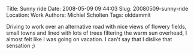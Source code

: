 Title: Sunny ride
Date: 2008-05-09 09:44:03
Slug: 20080509-sunny-ride
Location: Work
Authors: Michiel Scholten
Tags: olddammit

<p>Driving to work over an alternative road with nice views of flowery fields, small towns and lined with lots of trees filtering the warm sun overhead, I almost felt like I was going on vacation. I can't say that I dislike that sensation ;)</p>